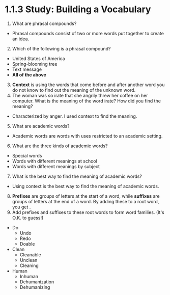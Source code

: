# 1.1.3 Study: Building a Vocabulary

1. What are phrasal compounds?
  * Phrasal compounds consist of two or more words put together to create an
    idea.
2. Which of the following is a phrasal compound? 
  * United States of America
  * Spring-blooming tree
  * Text message
  * **All of the above**
3. **Context** is using the words that come before and after another word you
   do not know to find out the meaning of the unknown word.
4. The woman was so irate that she angrily threw her coffee on her computer.
   What is the meaning of the word irate? How did you find the meaning?
  * Characterized by anger. I used context to find the meaning.
5. What are academic words?
  * Academic words are words with uses restricted to an academic setting.
6. What are the three kinds of academic words?
  * Special words
  * Words with different meanings at school
  * Words with different meanings by subject
7. What is the best way to find the meaning of academic words?
  * Using context is the best way to find the meaning of academic words.
8. **Prefixes** are groups of letters at the start of a word, while
   **suffixes** are groups of letters at the end of a word. By adding these to
   a root word, you get                          .
9. Add prefixes and suffixes to these root words to form word families. (It's O.K. to guess!)
  * Do
    * Undo
    * Redo
    * Doable
  * Clean
    * Cleanable
    * Unclean
    * Cleaning
  * Human
    * Inhuman
    * Dehumanization
    * Dehumanizing
